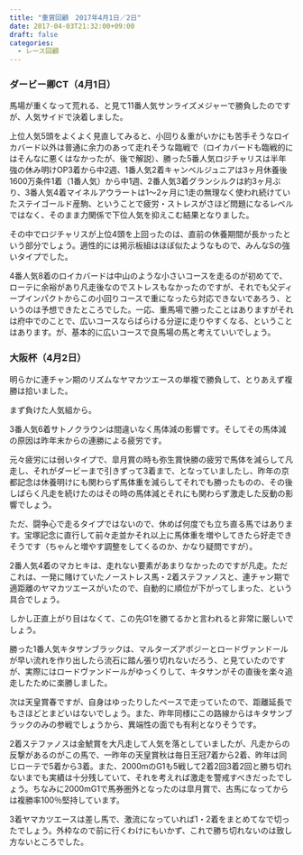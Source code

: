 ```yaml
---
title: "重賞回顧　2017年4月1日／2日"
date: 2017-04-03T21:32:00+09:00
draft: false
categories:
  - レース回顧
---
```


### ダービー卿CT（4月1日）

馬場が重くなって荒れる、と見て11番人気サンライズメジャーで勝負したのですが、人気サイドで決着しました。

上位人気5頭をよくよく見直してみると、小回り＆重がいかにも苦手そうなロイカバード以外は普通に余力のあって走れそうな臨戦で（ロイカバードも臨戦的にはそんなに悪くはなかったが、後で解説）、勝った5番人気ロジチャリスは半年強の休み明けOP3着から中2週、1番人気2着キャンベルジュニアは3ヶ月休養後1600万条件1着（1番人気）から中1週、2番人気3着グランシルクは約3ヶ月ぶり、3番人気4着マイネルアウラートは1〜2ヶ月に1走の無理なく使われ続けていたステイゴールド産駒、ということで疲労・ストレスがさほど問題になるレベルではなく、そのまま力関係で下位人気を抑えこむ結果となりました。

その中でロジチャリスが上位4頭を上回ったのは、直前の休養期間が長かったという部分でしょう。適性的には掲示板組はほぼ似たようなもので、みんなSの強いタイプでした。

4番人気8着のロイカバードは中山のような小さいコースを走るのが初めてで、ローテに余裕があり凡走後なのでストレスもなかったのですが、それでも父ディープインパクトからこの小回りコースで重になったら対応できないであろう、というのは予想できたところでした。一応、重馬場で勝ったことはありますがそれは府中でのことで、広いコースならばらける分逆に走りやすくなる、ということはあります。が、基本的に広いコースで良馬場の馬と考えていいでしょう。

### 大阪杯（4月2日）

明らかに連チャン期のリズムなヤマカツエースの単複で勝負して、とりあえず複勝は拾いました。

まず負けた人気組から。

3番人気6着サトノクラウンは間違いなく馬体減の影響です。そしてその馬体減の原因は昨年末からの連勝による疲労です。

元々疲労には弱いタイプで、皐月賞の時も弥生賞快勝の疲労で馬体を減らして凡走し、それがダービーまで引きずって3着まで、となっていましたし、昨年の京都記念は休養明けにも関わらず馬体重を減らしてそれでも勝ったものの、その後しばらく凡走を続けたのはその時の馬体減とそれにも関わらず激走した反動の影響でしょう。

ただ、闘争心で走るタイプではないので、休めば何度でも立ち直る馬ではあります。宝塚記念に直行して前々走並かそれ以上に馬体重を増やしてきたら好走できそうです（ちゃんと増やす調整をしてくるのか、かなり疑問ですが）。

2番人気4着のマカヒキは、走れない要素があまりなかったのですが凡走。ただこれは、一発に賭けていたノーストレス馬・2着ステファノスと、連チャン期で適距離のヤマカツエースがいたので、自動的に順位が下がってしまった、という具合でしょう。

しかし正直上がり目はなくて、この先G1を勝てるかと言われると非常に厳しいでしょう。

勝った1番人気キタサンブラックは、マルターズアポジーとロードヴァンドールが早い流れを作り出したら流石に踏ん張り切れないだろう、と見ていたのですが、実際にはロードヴァンドールがゆっくりして、キタサンがその直後を楽々追走したために楽勝しました。

次は天皇賞春ですが、自身はゆったりしたペースで走っていたので、距離延長でもさほどとまどいはないでしょう。また、昨年同様にこの路線からはキタサンブラックのみの参戦でしょうから、異端性の面でも有利となりそうです。

2着ステファノスは金鯱賞を大凡走して人気を落としていましたが、凡走からの反撃があるのがこの馬で、一昨年の天皇賞秋は毎日王冠7着から2着、昨年は同じローテで5着から3着。また、2000mのG1も5戦して2着2回3着2回と勝ち切れないまでも実績は十分残していて、それを考えれば激走を警戒すべきだったでしょう。ちなみに2000mG1で馬券圏外となったのは皐月賞で、古馬になってからは複勝率100％堅持しています。

3着ヤマカツエースは差し馬で、激流になっていれば1・2着をまとめてなで切ったでしょう。外枠なので前に行くわけにもいかず、これで勝ち切れないのは致し方ないところでした。
